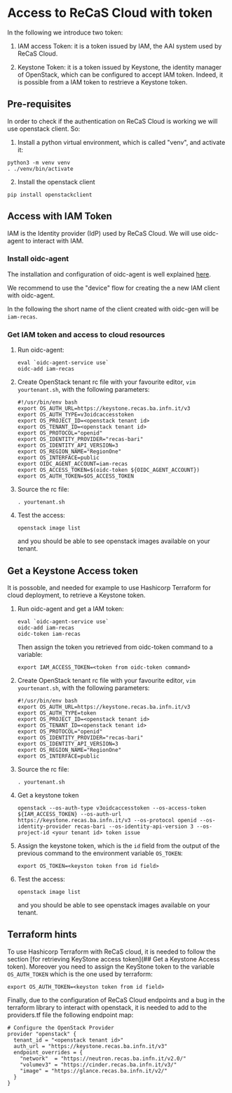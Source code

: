 # Access to ReCaS Cloud with token

In the following we introduce two token:

1. IAM access Token: it is a token issued by IAM, the AAI system used by ReCaS Cloud.

2. Keystone Token: it is a token issued by Keystone, the identity manager of OpenStack, which can be configured to accept IAM token. Indeed, it is possible from a IAM token to restrieve a Keystone token.

## Pre-requisites

In order to check if the authentication on ReCaS Cloud is working we will use openstack client. So:

1. Install a python virtual environment, which is called "venv", and activate it:
```
python3 -m venv venv
. ./venv/bin/activate
```

2. Install the openstack client
```
pip install openstackclient
```

## Access with IAM Token

IAM is the Identity provider (IdP) used by ReCaS Cloud. We will use oidc-agent to interact with IAM.

### Install oidc-agent

The installation and configuration of oidc-agent is well explained [here](https://github.com/indigo-dc/oidc-agent).

We recommend to use the "device" flow for creating the a new IAM client with oidc-agent.

In the following the short name of the client created with oidc-gen will be ``iam-recas``.

### Get IAM token and access to cloud resources

1. Run oidc-agent:

   ```
   eval `oidc-agent-service use`
   oidc-add iam-recas
   ```
2. Create OpenStack tenant rc file with your favourite editor, ``vim yourtenant.sh``, with the following parameters:

   ```
   #!/usr/bin/env bash
   export OS_AUTH_URL=https://keystone.recas.ba.infn.it/v3
   export OS_AUTH_TYPE=v3oidcaccesstoken
   export OS_PROJECT_ID=<openstack tenant id>
   export OS_TENANT_ID=<openstack tenant id>
   export OS_PROTOCOL="openid"
   export OS_IDENTITY_PROVIDER="recas-bari"
   export OS_IDENTITY_API_VERSION=3
   export OS_REGION_NAME="RegionOne"
   export OS_INTERFACE=public
   export OIDC_AGENT_ACCOUNT=iam-recas
   export OS_ACCESS_TOKEN=$(oidc-token ${OIDC_AGENT_ACCOUNT})
   export OS_AUTH_TOKEN=$OS_ACCESS_TOKEN
   ```

3. Source the rc file:

   ```
   . yourtenant.sh
   ```

4. Test the access:

   ```
   openstack image list
   ```

    and you should be able to see openstack images available on your tenant.

## Get a Keystone Access token 

It is possoble, and needed for example to use Hashicorp Terraform for cloud deployment, to retrieve a Keystone token.

1. Run oidc-agent and get a IAM token:

   ```
   eval `oidc-agent-service use`
   oidc-add iam-recas
   oidc-token iam-recas
   ```

   Then assign the token you retrieved from oidc-token command to a variable:

   ```
   export IAM_ACCESS_TOKEN=<token from oidc-token command>
   ```

2. Create OpenStack tenant rc file with your favourite editor, ``vim yourtenant.sh``, with the following parameters:

   ```
   #!/usr/bin/env bash
   export OS_AUTH_URL=https://keystone.recas.ba.infn.it/v3
   export OS_AUTH_TYPE=token
   export OS_PROJECT_ID=<openstack tenant id>
   export OS_TENANT_ID=<openstack tenant id>
   export OS_PROTOCOL="openid"
   export OS_IDENTITY_PROVIDER="recas-bari"
   export OS_IDENTITY_API_VERSION=3
   export OS_REGION_NAME="RegionOne"
   export OS_INTERFACE=public
   ```

3. Source the rc file:

   ```
   . yourtenant.sh
   ```

4. Get a keystone token

   ```
   openstack --os-auth-type v3oidcaccesstoken --os-access-token ${IAM_ACCESS_TOKEN} --os-auth-url https://keystone.recas.ba.infn.it/v3 --os-protocol openid --os-identity-provider recas-bari --os-identity-api-version 3 --os-project-id <your tenant id> token issue
   ```

5. Assign the keystone token, which is the ``id`` field from the output of the previous command to the environment variable ``OS_TOKEN``:

   ```
   export OS_TOKEN=<keyston token from id field>
   ``` 
6. Test the access:

   ```
   openstack image list
   ```

    and you should be able to see openstack images available on your tenant.

## Terraform hints

To use Hashicorp Terraform with ReCaS cloud, it is needed to follow the section [for retrieving KeyStone access token](## Get a Keystone Access token). Moreover you need to assign the KeyStone token to the variable ``OS_AUTH_TOKEN`` which is the one used by terraform:

   ```
   export OS_AUTH_TOKEN=<keyston token from id field>
   ```
Finally, due to the configuration of ReCaS Cloud endpoints and a bug in the terraform library to interact with openstack, it is needed to add to the providers.tf file the following endpoint map:

```
# Configure the OpenStack Provider
provider "openstack" {
  tenant_id = "<openstack tenant id>"
  auth_url = "https://keystone.recas.ba.infn.it/v3"
  endpoint_overrides = {
    "network"  = "https://neutron.recas.ba.infn.it/v2.0/"
    "volumev3" = "https://cinder.recas.ba.infn.it/v3/"
    "image" = "https://glance.recas.ba.infn.it/v2/"
  }
}
```
